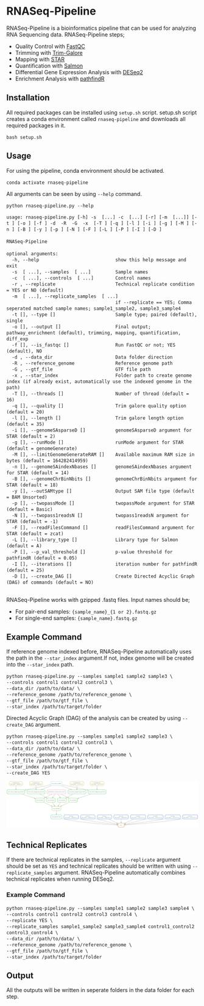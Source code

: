 # RNASeq-Pipeline
 
 
 RNASeq-Pipeline is a bioinformatics pipeline that can be used for analyzing RNA Sequencing data. 
 RNASeq-Pipeline steps;
 
 - Quality Control with [FastQC](https://github.com/s-andrews/FastQC)
 - Trimming with [Trim-Galore](https://github.com/FelixKrueger/TrimGalore)
 - Mapping with [STAR](https://github.com/alexdobin/STAR)
 - Quantification with [Salmon](https://github.com/COMBINE-lab/salmon)
 - Differential Gene Expression Analysis with [DESeq2](https://bioconductor.org/packages/release/bioc/html/DESeq2.html)
 - Enrichment Analysis with [pathfindR](https://github.com/egeulgen/pathfindR)
 
## Installation

 All required packages can be installed using `setup.sh` script. setup.sh script creates a conda environment called `rnaseq-pipeline` and downloads all required packages in it. 

```
bash setup.sh
```
 
 ## Usage
 
 For using the pipeline, conda environment should be activated.
 
 ```
conda activate rnaseq-pipeline
```


All arguments can be seen by using `--help` command.

```
python rnaseq-pipeline.py --help
```


```
usage: rnaseq-pipeline.py [-h] -s  [...] -c  [...] [-r] [-m  [...]] [-t ] [-o ] [-f ] -d  -R  -G  -x  [-T ] [-q ] [-l ] [-i ] [-g ] [-M ] [-n ] [-B ] [-y ] [-p ] [-N ] [-F ] [-L ] [-P ] [-I ] [-D ]

RNASeq-Pipeline

optional arguments:
  -h, --help                            show this help message and exit
  -s  [ ...], --samples  [ ...]         Sample names
  -c  [ ...], --controls  [ ...]        Control names
  -r , --replicate                      Technical replicate condition = YES or NO (default)
  -m  [ ...], --replicate_samples  [ ...]
                                        if --replicate == YES; Comma seperated matched sample names; sample1_sample2, sample3_sample4
  -t [], --type []                      Sample type; paired (default), single
  -o [], --output []                    Final output; pathway_enrichment (default), trimming, mapping, quantification, diff_exp
  -f [], --is_fastqc []                 Run FastQC or not; YES (default), NO
  -d , --data_dir                       Data folder direction
  -R , --reference_genome               Reference genome path
  -G , --gtf_file                       GTF file path
  -x , --star_index                     Folder path to create genome index (if already exist, automatically use the indexed genome in the path)
  -T [], --threads []                   Number of thread (default = 16)
  -q [], --quality []                   Trim galore quality option (default = 20)
  -l [], --length []                    Trim galore length option (default = 35)
  -i [], --genomeSAsparseD []           genomeSAsparseD argument for STAR (default = 2)
  -g [], --runMode []                   runMode argument for STAR (default = genomeGenerate)
  -M [], --limitGenomeGenerateRAM []    Available maximum RAM size in bytes (default = 164282414959)
  -n [], --genomeSAindexNbases []       genomeSAindexNbases argument for STAR (default = 14)
  -B [], --genomeChrBinNbits []         genomeChrBinNbits argument for STAR (default = 18)
  -y [], --outSAMtype []                Output SAM file type (default = BAM Unsorted)
  -p [], --twopassMode []               twopassMode argument for STAR (default = Basic)
  -N [], --twopass1readsN []            twopass1readsN argument for STAR (default = -1)
  -F [], --readFilesCommand []          readFilesCommand argument for STAR (default = zcat)
  -L [], --library_type []              Library type for Salmon (default = A)
  -P [], --p_val_threshold []           p-value threshold for pathfindR (default = 0.05)
  -I [], --iterations []                iteration number for pathfindR (default = 25)
  -D [], --create_DAG []                Create Directed Acyclic Graph (DAG) of commands (default = NO)


```

RNASeq-Pipeline works with gzipped .fastq files. Input names should be;

- For pair-end samples: `{sample_name}_{1 or 2}.fastq.gz`
- For single-end samples: `{sample_name}.fastq.gz`

## Example Command

If reference genome indexed before, RNASeq-Pipeline automatically uses the path in the `--star_index` argument.If not, index genome will be created into the `--star_index` path.

```
python rnaseq-pipeline.py --samples sample1 sample2 sample3 \
--controls control1 control2 control3 \
--data_dir /path/to/data/ \
--reference_genome /path/to/reference_genome \
--gtf_file /path/to/gtf_file \
--star_index /path/to/target/folder
```

Directed Acyclic Graph (DAG) of the analysis can be created by using `--create_DAG` argument.

```
python rnaseq-pipeline.py --samples sample1 sample2 sample3 \
--controls control1 control2 control3 \
--data_dir /path/to/data/ \
--reference_genome /path/to/reference_genome \
--gtf_file /path/to/gtf_file \
--star_index /path/to/target/folder \
--create_DAG YES
```

<img src="https://github.com/berkgurdamar/RNASeq-Pipeline/blob/main/workflow/pipeline_dag.pdf?raw=true" style="max-width:100%;" />

## Technical Replicates

If there are technical replicates in the samples, `--replicate` argument should be set as `YES` and technical replicates should be written with using `--replicate_samples` argument. RNASeq-Pipeline automatically combines technical replicates when running DESeq2.

### Example Command
```
python rnaseq-pipeline.py --samples sample1 sample2 sample3 sample4 \
--controls control1 control2 control3 control4 \
--replicate YES \
--replicate_samples sample1_sample2 sample3_sample4 control1_control2 control3_control4 \
--data_dir /path/to/data/ \
--reference_genome /path/to/reference_genome \
--gtf_file /path/to/gtf_file \
--star_index /path/to/target/folder
```


## Output

All the outputs will be written in seperate folders in the data folder for each step. 



